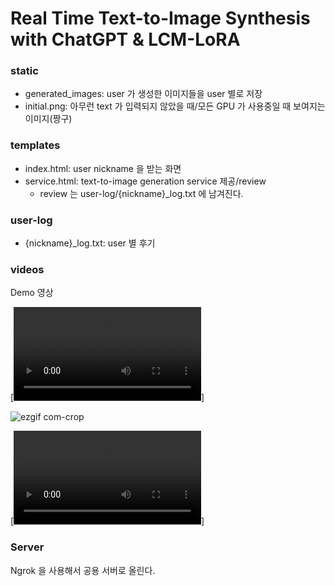 # Real Time Text-to-Image Synthesis with ChatGPT & LCM-LoRA

### static
- generated_images: user 가 생성한 이미지들을 user 별로 저장
- initial.png: 아무런 text 가 입력되지 않았을 때/모든 GPU 가 사용중일 때 보여지는 이미지(짱구)


### templates
- index.html: user nickname 을 받는 화면
- service.html: text-to-image generation service 제공/review
    - review 는 user-log/{nickname}_log.txt 에 남겨진다. 

### user-log
- {nickname}_log.txt: user 별 후기

### videos
Demo 영상

[![Watch the video](./videos/test1.webm)]

![ezgif com-crop](https://github.com/qkrwnstj306/Text-to-Image-Toy-Project/assets/120474819/24f21ed1-d127-4c17-927b-e612f6c5048e)


[![Watch the video](./videos/test2.webm)]


### Server
Ngrok 을 사용해서 공용 서버로 올린다. 


